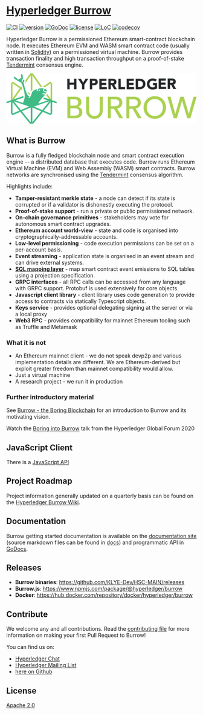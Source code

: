 # [Hyperledger Burrow](https://hyperledger.github.io/burrow)

[![CI](https://github.com/KLYE-Dev/HSC-MAIN/workflows/main/badge.svg)](https://launch-editor.github.com/actions?workflowID=main&event=push&nwo=hyperledger%2Fburrow)
[![version](https://img.shields.io/github/tag/hyperledger/burrow.svg)](https://github.com/KLYE-Dev/HSC-MAIN/releases/latest)
[![GoDoc](https://godoc.org/github.com/burrow?status.png)](https://godoc.org/github.com/hyperledger/burrow)
[![license](https://img.shields.io/github/license/hyperledger/burrow.svg)](../LICENSE.md)
[![LoC](https://tokei.rs/b1/github/hyperledger/burrow?category=lines)](https://github.com/hyperledger/burrow)
[![codecov](https://codecov.io/gh/hyperledger/burrow/branch/main/graph/badge.svg)](https://codecov.io/gh/hyperledger/burrow)

Hyperledger Burrow is a permissioned Ethereum smart-contract blockchain node. It executes Ethereum EVM and WASM smart contract code (usually written in [Solidity](https://solidity.readthedocs.io)) on a permissioned virtual machine. Burrow provides transaction finality and high transaction throughput on a proof-of-stake [Tendermint](https://tendermint.com) consensus engine.

![burrow logo](assets/burrow.png)

## What is Burrow

Burrow is a fully fledged blockchain node and smart contract execution engine -- a distributed database that executes code. Burrow runs Ethereum Virtual Machine (EVM) and Web Assembly (WASM) smart contracts. Burrow networks are synchronised using the [Tendermint](https://github.com/tendermint/tendermint) consensus algorithm.

Highlights include:

- **Tamper-resistant merkle state** - a node can detect if its state is corrupted or if a validator is dishonestly executing the protocol.
- **Proof-of-stake support** - run a private or public permissioned network.
- **On-chain governance primitives** - stakeholders may vote for autonomous smart contract upgrades.
- **Ethereum account world-view** - state and code is organised into cryptographically-addressable accounts.
- **Low-level permissioning** - code execution permissions can be set on a per-account basis.
- **Event streaming** - application state is organised in an event stream and can drive external systems.
- **[SQL mapping layer](reference/vent.md)** - map smart contract event emissions to SQL tables using a projection specification.
- **GRPC interfaces** - all RPC calls can be accessed from any language with GRPC support. Protobuf is used extensively for core objects.
- **Javascript client library** - client library uses code generation to provide access to contracts via statically Typescript objects.
- **Keys service** - provides optional delegating signing at the server or via a local proxy
- **Web3 RPC** - provides compatibility for mainnet Ethereum tooling such as Truffle and Metamask

### What it is not

- An Ethereum mainnet client - we do not speak devp2p and various implementation details are different. We are Ethereum-derived but exploit greater freedom than mainnet compatibility would allow.
- Just a virtual machine
- A research project - we run it in production

### Further introductory material

See [Burrow - the Boring Blockchain](https://wiki.hyperledger.org/display/burrow/Burrow+-+The+Boring+Blockchain) for an introduction to Burrow and its motivating vision.

Watch the [Boring into Burrow](https://www.youtube.com/watch?v=OpbjYaGAP4k) talk from the Hyperledger Global Forum 2020

## JavaScript Client

There is a [JavaScript API](https://github.com/KLYE-Dev/HSC-MAIN/tree/main/js)

## Project Roadmap

Project information generally updated on a quarterly basis can be found on the [Hyperledger Burrow Wiki](https://wiki.hyperledger.org/display/burrow).

## Documentation
Burrow getting started documentation is available on the [documentation site](https://hyperledger.github.io/burrow) (source markdown files can be found in [docs]()) and programmatic API in [GoDocs](https://godoc.org/github.com/hyperledger/burrow).

## Releases

- **Burrow binaries**: https://github.com/KLYE-Dev/HSC-MAIN/releases
- **Burrow.js**: https://www.npmjs.com/package/@hyperledger/burrow
- **Docker**: https://hub.docker.com/repository/docker/hyperledger/burrow

## Contribute

We welcome any and all contributions. Read the [contributing file](../.github/CONTRIBUTING.md) for more information on making your first Pull Request to Burrow!

You can find us on:
- [Hyperledger Chat](https://chat.hyperledger.org)
- [Hyperledger Mailing List](https://lists.hyperledger.org/mailman/listinfo)
- [here on Github](https://github.com/KLYE-Dev/HSC-MAIN/issues)

## License

[Apache 2.0](../LICENSE.md)
